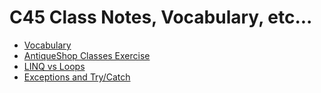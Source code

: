 # C45 Class Notes, Vocabulary, etc...

* [Vocabulary](./vocabulary.md)
* [AntiqueShop Classes Exercise](./AntiqueShop)
* [LINQ vs Loops](./LinqVsLoops)
* [Exceptions and Try/Catch](./ExceptionsAndTryCatch)